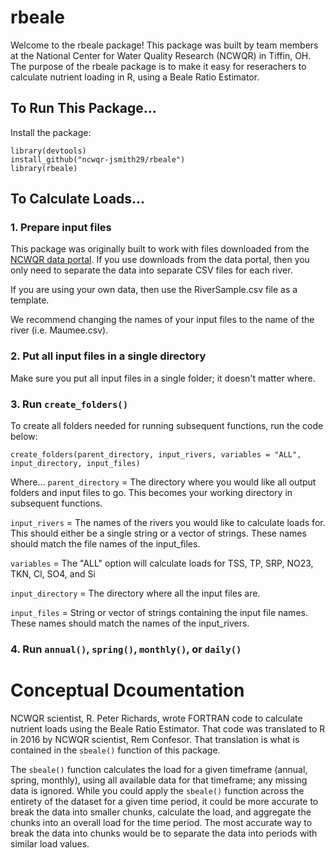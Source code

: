 # rbeale
Welcome to the rbeale package! This package was built by team members at the National Center for Water Quality Research (NCWQR) in Tiffin, OH. The purpose of the rbeale package is to make it easy for reserachers to calculate nutrient loading in R, using a Beale Ratio Estimator.

## To Run This Package...
Install the package:
```
library(devtools)
install_github("ncwqr-jsmith29/rbeale")
library(rbeale)
```

## To Calculate Loads...
### 1. Prepare input files
This package was originally built to work with files downloaded from the [NCWQR data portal](https://ncwqr-data.org/HTLP/Portal). If you use downloads from the data portal, then you only need to separate the data into separate CSV files for each river.

If you are using your own data, then use the RiverSample.csv file as a template.

We recommend changing the names of your input files to the name of the river (i.e. Maumee.csv).

### 2. Put all input files in a single directory
Make sure you put all input files in a single folder; it doesn't matter where.

### 3. Run `create_folders()`
To create all folders needed for running subsequent functions, run the code below:
```
create_folders(parent_directory, input_rivers, variables = "ALL", input_directory, input_files)
```
Where...
`parent_directory` = The directory where you would like all output folders and input files to go. This becomes your working directory in subsequent functions.

`input_rivers` = The names of the rivers you would like to calculate loads for. This should either be a single string or a vector of strings. These names should match the file names of the input_files.

`variables` = The "ALL" option will calculate loads for TSS, TP, SRP, NO23, TKN, Cl, SO4, and Si

`input_directory` = The directory where all the input files are.

`input_files` = String or vector of strings containing the input file names. These names should match the names of the input_rivers.
### 4. Run `annual()`, `spring()`, `monthly()`, or `daily()`


# Conceptual Dcoumentation
NCWQR scientist, R. Peter Richards, wrote FORTRAN code to calculate nutrient loads using the Beale Ratio Estimator. That code was translated to R in 2016 by NCWQR scientist, Rem Confesor. That translation is what is contained in the `sbeale()` function of this package.

The `sbeale()` function calculates the load for a given timeframe (annual, spring, monthly), using all available data for that timeframe; any missing data is ignored. While you could apply the `sbeale()` function across the entirety of the dataset for a given time period, it could be more accurate to break the data into smaller chunks, calculate the load, and aggregate the chunks into an overall load for the time period. The most accurate way to break the data into chunks would be to separate the data into periods with similar load values.
